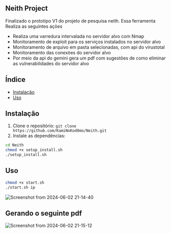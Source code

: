 ## Neith Project

Finalizado o prototipo V1 do projeto de pesquisa neith.
Essa ferramenta Realiza as seguintes ações

- Realiza uma varredura intervalada no servidor alvo com Nmap
- Monitoramento de exploit para os serviços instalados no servidor alvo
- Monitoramento de arquivo em pasta selecionadas, com api do virustotal
- Monitoramento das conexões do servidor alvo
- Por meio da api do gemini gera um pdf com sugestões de como eliminar as vulnerabilidades do servidor alvo

## Índice

- [Instalação](#instalação)
- [Uso](#uso)

## Instalação
1. Clone o repositório: `git clone https://github.com/KamiNoKod0mo/Neith.git`
2. Instale as dependências:
```bash
cd Neith
chmod +x setup_install.sh
./setup_install.sh
```
## Uso
```bash
chmod +x start.sh
./start.sh ip
```
![Screenshot from 2024-06-02 21-14-40](https://github.com/KamiNoKod0mo/Seith/assets/149252909/481d9ad3-3cdb-42da-b2eb-940c395f7ddc)

## Gerando o seguinte pdf

![Screenshot from 2024-06-02 21-15-12](https://github.com/KamiNoKod0mo/Seith/assets/149252909/8ccd3424-6ae4-41b6-99ab-f22910fecea0)









